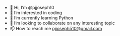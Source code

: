 - 👋 Hi, I’m @pjjoseph10
- 👀 I’m interested in coding
- 🌱 I’m currently learning Python
- 💞️ I’m looking to collaborate on any interesting topic
- 📫 How to reach me pjjoseph510@gmail.com

<!---
pjjoseph10/pjjoseph10 is a ✨ special ✨ repository because its `README.md` (this file) appears on your GitHub profile.
You can click the Preview link to take a look at your changes.
--->
